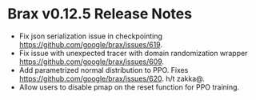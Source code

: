 # Brax v0.12.5 Release Notes

* Fix json serialization issue in checkpointing https://github.com/google/brax/issues/619.
* Fix issue with unexpected tracer with domain randomization wrapper https://github.com/google/brax/issues/609.
* Add parametrized normal distribution to PPO. Fixes https://github.com/google/brax/issues/620. h/t zakka@.
* Allow users to disable pmap on the reset function for PPO training.
